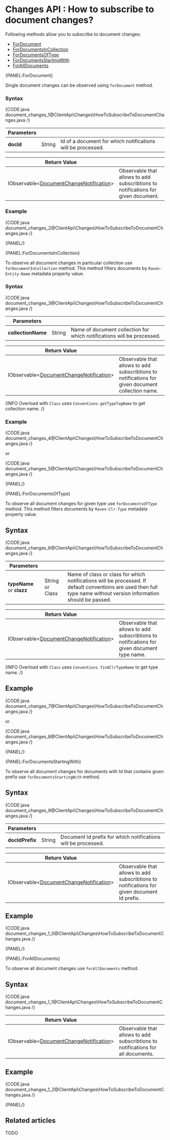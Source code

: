 # Changes API : How to subscribe to document changes?

Following methods allow you to subscribe to document changes:

- [ForDocument](../../client-api/changes/how-to-subscribe-to-document-changes#fordocument)
- [ForDocumentsInCollection](../../client-api/changes/how-to-subscribe-to-document-changes#fordocumentsincollection)
- [ForDocumentsOfType](../../client-api/changes/how-to-subscribe-to-document-changes#fordocumentsoftype)
- [ForDocumentsStartingWith](../../client-api/changes/how-to-subscribe-to-document-changes#fordocumentsstartingwith)
- [ForAllDocuments](../../client-api/changes/how-to-subscribe-to-document-changes#foralldocuments)

{PANEL:ForDocument}

Single document changes can be observed using `forDocument` method.

### Syntax

{CODE:java document_changes_1@ClientApi\Changes\HowToSubscribeToDocumentChanges.java /}

| Parameters | | |
| ------------- | ------------- | ----- |
| **docId** | String | Id of a document for which notifications will be processed. |

| Return Value | |
| ------------- | ----- |
| IObservable<[DocumentChangeNotification](../../glossary/client-api/changes/document-change-notification)> | Observable that allows to add subscribtions to notifications for given document. |

### Example

{CODE:java document_changes_2@ClientApi\Changes\HowToSubscribeToDocumentChanges.java /}

{PANEL/}

{PANEL:ForDocumentsInCollection}

To observe all document changes in particular collection use `forDocumentInCollection` method. This method filters documents by `Raven-Entity-Name` metadata property value.

### Syntax

{CODE:java document_changes_3@ClientApi\Changes\HowToSubscribeToDocumentChanges.java /}

| Parameters | | |
| ------------- | ------------- | ----- |
| **collectionName** | String | Name of document collection for which notifications will be processed. |

| Return Value | |
| ------------- | ----- |
| IObservable<[DocumentChangeNotification](../../glossary/client-api/changes/document-change-notification)> | Observable that allows to add subscribtions to notifications for given document collection name. |

{INFO Overload with `Class` uses `Conventions.getTypeTagName` to get collection name. /}

### Example

{CODE:java document_changes_4@ClientApi\Changes\HowToSubscribeToDocumentChanges.java /}

or

{CODE:java document_changes_5@ClientApi\Changes\HowToSubscribeToDocumentChanges.java /}

{PANEL/}

{PANEL:ForDocumentsOfType}

To observe all document changes for given type use `forDocumentsOfType` method. This method filters documents by `Raven-Clr-Type` metadata property value.

## Syntax

{CODE:java document_changes_6@ClientApi\Changes\HowToSubscribeToDocumentChanges.java /}

| Parameters | | |
| ------------- | ------------- | ----- |
| **typeName** or **clazz** | String or Class | Name of class or class for which notifications will be processed. If default conventions are used then full type name without version information should be passed.

| Return Value | |
| ------------- | ----- |
| IObservable<[DocumentChangeNotification](../../glossary/client-api/changes/document-change-notification)> | Observable that allows to add subscribtions to notifications for given document type name. |

{INFO Overload with `Class` uses `Conventions.findClrTypeName` to get type name. /}

## Example

{CODE:java document_changes_7@ClientApi\Changes\HowToSubscribeToDocumentChanges.java /}

or 

{CODE:java document_changes_8@ClientApi\Changes\HowToSubscribeToDocumentChanges.java /}

{PANEL/}

{PANEL:ForDocumentsStartingWith}

To observe all document changes for documents with Id that contains given prefix use `forDocumentsStartingWith` method.

## Syntax

{CODE:java document_changes_9@ClientApi\Changes\HowToSubscribeToDocumentChanges.java /}

| Parameters | | |
| ------------- | ------------- | ----- |
| **docIdPrefix** | String | Document Id prefix for which notifications will be processed. |

| Return Value | |
| ------------- | ----- |
| IObservable<[DocumentChangeNotification](../../glossary/client-api/changes/document-change-notification)> | Observable that allows to add subscribtions to notifications for given document Id prefix. |

## Example

{CODE:java document_changes_1_0@ClientApi\Changes\HowToSubscribeToDocumentChanges.java /}

{PANEL/}

{PANEL:ForAllDocuments}

To observe all document changes use `forAllDocuments` method.

## Syntax

{CODE:java document_changes_1_1@ClientApi\Changes\HowToSubscribeToDocumentChanges.java /}

| Return Value | |
| ------------- | ----- |
| IObservable<[DocumentChangeNotification](../../glossary/client-api/changes/document-change-notification)> | Observable that allows to add subscribtions to notifications for all documents. |

## Example

{CODE:java document_changes_1_2@ClientApi\Changes\HowToSubscribeToDocumentChanges.java /}

{PANEL/}

## Related articles

TODO


